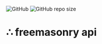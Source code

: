 ![GitHub](https://img.shields.io/github/license/marcelofilipov/filipov-freemasonry-api)
![GitHub repo size](https://img.shields.io/github/repo-size/marcelofilipov/filipov-freemasonry-api)

# ∴ freemasonry api
